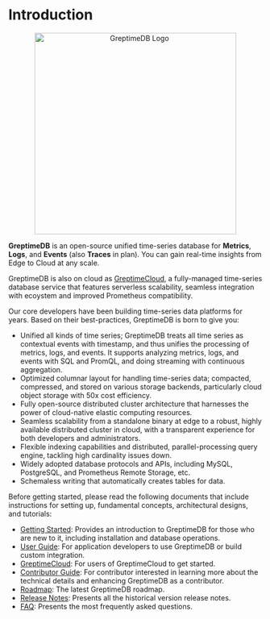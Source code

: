 # Introduction

<p align="center">
    <img src="/logo-greptimedb.png" alt="GreptimeDB Logo" width="400"/>
</p>

**GreptimeDB** is an open-source unified time-series database for **Metrics**, **Logs**, and **Events** (also **Traces** in plan). You can gain real-time insights from Edge to Cloud at any scale.

GreptimeDB is also on cloud as [GreptimeCloud](https://greptime.com/product/cloud),
a fully-managed time-series database service that features serverless scalability,
seamless integration with ecoystem and improved Prometheus compatibility.

Our core developers have been building time-series data platforms for years. Based on their best-practices, GreptimeDB is born to give you:

- Unified all kinds of time series; GreptimeDB treats all time series as contextual events with timestamp, and thus unifies the processing of metrics, logs, and events. It supports analyzing metrics, logs, and events with SQL and PromQL, and doing streaming with continuous aggregation.
- Optimized columnar layout for handling time-series data; compacted, compressed, and stored on various storage backends, particularly cloud object storage with 50x cost efficiency.
- Fully open-source distributed cluster architecture that harnesses the power of cloud-native elastic computing resources.
- Seamless scalability from a standalone binary at edge to a robust, highly available distributed cluster in cloud, with a transparent experience for both developers and administrators.
- Flexible indexing capabilities and distributed, parallel-processing query engine, tackling high cardinality issues down.
- Widely adopted database protocols and APIs, including MySQL, PostgreSQL, and Prometheus Remote Storage, etc.
- Schemaless writing that automatically creates tables for data.

Before getting started, please read the following documents that include instructions for setting up, fundamental concepts, architectural designs, and tutorials:

- [Getting Started][1]: Provides an introduction to GreptimeDB for those who are new to it, including installation and database operations.
- [User Guide][2]: For application developers to use GreptimeDB or build custom integration.
- [GreptimeCloud][6]: For users of GreptimeCloud to get started.
- [Contributor Guide][3]: For contributor interested in learning more about the technical details and enhancing GreptimeDB as a contributor.
- [Roadmap][7]: The latest GreptimeDB roadmap.
- [Release Notes][4]: Presents all the historical version release notes.
- [FAQ][5]: Presents the most frequently asked questions.

[1]: ./getting-started/overview.md
[2]: ./user-guide/overview.md
[3]: ./contributor-guide/overview.md
[4]: ./release-notes/all-releases.md
[5]: ./faq-and-others/faq.md
[6]: ./greptimecloud/overview.md
[7]: https://www.greptime.com/blogs/2024-02-29-greptimedb-2024-roadmap
